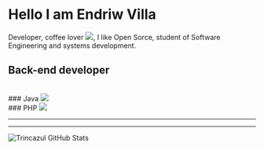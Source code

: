 
# Hello I am Endriw Villa <br>
Developer, coffee lover <img src="https://img.icons8.com/cotton/64/000000/hot-coffee--v1.png"/>, I like Open Sorce, student of Software Engineering and systems development.<br>

## Back-end developer
<br>
### Java <img src="https://img.icons8.com/color/48/000000/java-coffee-cup-logo.png"/><br>
### PHP <img src="https://img.icons8.com/officel/16/000000/php-logo.png"/>

<hr>

<hr>

![Trincazul GitHub Stats](https://github-readme-stats.vercel.app/api?username=trincazul&show_icons=true)
